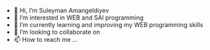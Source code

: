 - 👋 Hi, I’m Suleyman Amangeldiyev
- 👀 I’m interested in WEB and SAI programming
- 🌱 I’m currently learning and improving my WEB programming skills 
- 💞️ I’m looking to collaborate on 
- 📫 How to reach me ...

<!---
SuleymanAmangeldiyev/SuleymanAmangeldiyev is a ✨ special ✨ repository because its `README.md` (this file) appears on your GitHub profile.
You can click the Preview link to take a look at your changes.
--->
